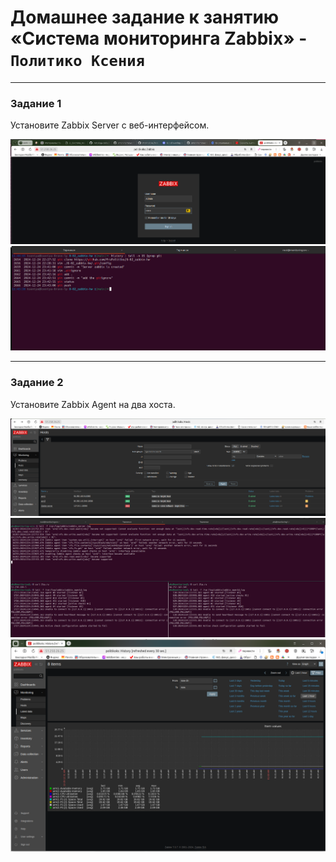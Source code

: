 # Домашнее задание к занятию «Система мониторинга Zabbix» - `Политико Ксения`

---
### Задание 1
Установите Zabbix Server с веб-интерфейсом.

![скриншот авторизации в админке](./img/task1_1.png)
![текст использованных команд в GitHub](./img/task1_2.png)



---

### Задание 2

Установите Zabbix Agent на два хоста.

![скриншот раздела Configuration > Hosts, где видно, что агенты подключены к серверу](./img/task2_1.png)
![скриншот лога zabbix agent, где видно, что он работает с сервером](./img/task2_2.png)
![скриншот раздела Monitoring > Latest data для обоих хостов, где видны поступающие от агентов данные](./img/task2_3.png)


